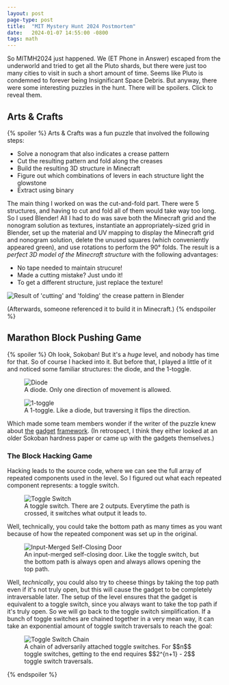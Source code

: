```yaml
---
layout: post
page-type: post
title:  "MIT Mystery Hunt 2024 Postmortem"
date:   2024-01-07 14:55:00 -0800
tags: math
---
```

So MITMH2024 just happened. We (ET Phone in Answer) escaped from the underworld and tried to get all the Pluto shards, but there were just too many cities to visit in such a short amount of time. Seems like Pluto is condemned to forever being Insignificant Space Debris. But anyway, there were some interesting puzzles in the hunt. There will be spoilers. Click to reveal them.

## Arts & Crafts

{% spoiler %}
Arts & Crafts was a fun puzzle that involved the following steps:
* Solve a nonogram that also indicates a crease pattern
* Cut the resulting pattern and fold along the creases
* Build the resulting 3D structure in Minecraft
* Figure out which combinations of levers in each structure light the glowstone
* Extract using binary

The main thing I worked on was the cut-and-fold part. There were 5 structures, and having to cut and fold all of them would take way too long. So I used Blender! All I had to do was save both the Minecraft grid and the nonogram solution as textures, instantiate an appropriately-sized grid in Blender, set up the material and UV mapping to display the Minecraft grid and nonogram solution, delete the unused squares (which conveniently appeared green), and use rotations to perform the 90° folds. The result is a *perfect 3D model of the Minecraft structure* with the following advantages:
* No tape needed to maintain strucure!
* Made a cutting mistake? Just undo it!
* To get a different structure, just replace the texture!

<img class="center-img" src="{{ '/assets/posts/mystery-hunt-2024-postmortem/minecraft-structures.png' | relative_url }}"
alt="Result of 'cutting' and 'folding' the crease pattern in Blender"/>

(Afterwards, someone referenced it to build it in Minecraft.)
{% endspoiler %}

## Marathon Block Pushing Game

{% spoiler %}
Oh look, Sokoban! But it's a *huge* level, and nobody has time for that. So of course I hacked into it. But before that, I played a little of it and noticed some familiar structures: the diode, and the 1-toggle.

<div class="figrow">
    <figure>
        <img class="center-img" src="{{ '/assets/posts/mystery-hunt-2024-postmortem/diode.svg' | relative_url}}"
            alt="Diode"/>
        <figcaption>A diode. Only one direction of movement is allowed.</figcaption>
    </figure>
    <figure>
        <img class="center-img" src="{{ '/assets/posts/mystery-hunt-2024-postmortem/1-toggle.svg' | relative_url}}"
            alt="1-toggle"/>
        <figcaption>A 1-toggle. Like a diode, but traversing it flips the direction.</figcaption>
    </figure>
</div>

Which made some team members wonder if the writer of the puzzle knew about [the](https://arxiv.org/pdf/1806.03539.pdf) [gadget](https://arxiv.org/pdf/1812.03592.pdf) [framework](https://arxiv.org/pdf/2006.01256.pdf). (In retrospect, I think they either looked at an older Sokoban hardness paper or came up with the gadgets themselves.)

### The Block Hacking Game

Hacking leads to the source code, where we can see the full array of repeated components used in the level. So I figured out what each repeated component represents: a toggle switch.

<div class="figrow">
    <figure>
        <img class="center-img" src="{{ '/assets/posts/mystery-hunt-2024-postmortem/toggle-switch.svg' | relative_url}}"
            alt="Toggle Switch"/>
        <figcaption>A toggle switch. There are 2 outputs. Everytime the path is crossed, it switches what output it leads to.</figcaption>
    </figure>
</div>

Well, technically, you could take the bottom path as many times as you want because of how the repeated component was set up in the original.

<div class="figrow">
    <figure>
        <img class="center-img" src="{{ '/assets/posts/mystery-hunt-2024-postmortem/input-merged-scd.svg' | relative_url}}"
            alt="Input-Merged Self-Closing Door"/>
        <figcaption>An input-merged self-closing door. Like the toggle switch, but the bottom path is always open
            and always allows opening the top path.</figcaption>
    </figure>
</div>

Well, *technically*, you could also try to cheese things by taking the top path even if it's not truly open, but this will cause the gadget to be completely intraversable later. The setup of the level ensures that the gadget is equivalent to a toggle switch, since you always want to take the top path if it's truly open. So we will go back to the toggle switch simplification. If a bunch of toggle switches are chained together in a very mean way, it can take an exponential amount of toggle switch traversals to reach the goal:

<div class="figrow">
    <figure>
        <img class="center-img" src="{{ '/assets/posts/mystery-hunt-2024-postmortem/toggle-switch-chain.svg' | relative_url}}"
            alt="Toggle Switch Chain"/>
        <figcaption>A chain of adversarily attached toggle switches. For $$n$$ toggle switches, getting to the end requires
        $$2^{n+1} - 2$$ toggle switch traversals.</figcaption>
    </figure>
</div>

{% endspoiler %}